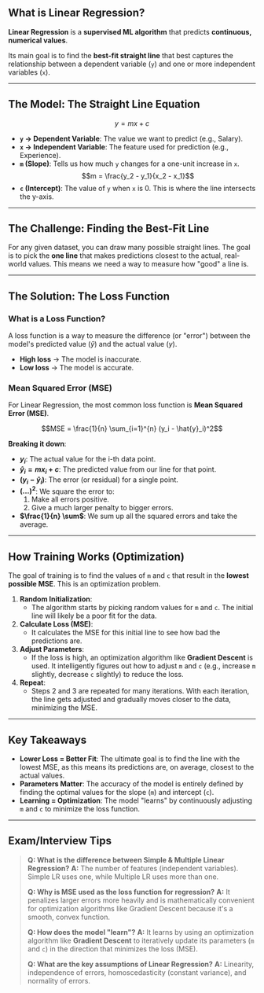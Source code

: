## What is Linear Regression?

**Linear Regression** is a **supervised ML algorithm** that predicts **continuous, numerical values**.

Its main goal is to find the **best-fit straight line** that best captures the relationship between a dependent variable (`y`) and one or more independent variables (`x`).

---

##  The Model: The Straight Line Equation

$$y = mx + c$$

* **`y` → Dependent Variable**: The value we want to predict (e.g., Salary).
* **`x` → Independent Variable**: The feature used for prediction (e.g., Experience).
* **`m` (Slope)**: Tells us how much `y` changes for a one-unit increase in `x`.
    $$m = \frac{y_2 - y_1}{x_2 - x_1}$$
* **`c` (Intercept)**: The value of `y` when `x` is 0. This is where the line intersects the y-axis.

---

##  The Challenge: Finding the Best-Fit Line

For any given dataset, you can draw many possible straight lines. The goal is to pick the **one line** that makes predictions closest to the actual, real-world values. This means we need a way to measure how "good" a line is.

---

##  The Solution: The Loss Function

### What is a Loss Function?
A loss function is a way to measure the difference (or "error") between the model's predicted value ($\hat{y}$) and the actual value ($y$).
* **High loss** → The model is inaccurate.
* **Low loss** → The model is accurate.

### Mean Squared Error (MSE)
For Linear Regression, the most common loss function is **Mean Squared Error (MSE)**.

$$MSE = \frac{1}{n} \sum_{i=1}^{n} (y_i - \hat{y}_i)^2$$



**Breaking it down**:
* **$y_i$**: The actual value for the i-th data point.
* **$\hat{y}_i = mx_i + c$**: The predicted value from our line for that point.
* **$(y_i - \hat{y}_i)$**: The error (or residual) for a single point.
* **$(\dots)^2$**: We square the error to:
    1.  Make all errors positive.
    2.  Give a much larger penalty to bigger errors.
* **$\frac{1}{n} \sum$**: We sum up all the squared errors and take the average.

---

##  How Training Works (Optimization)

The goal of training is to find the values of `m` and `c` that result in the **lowest possible MSE**. This is an optimization problem.

1.  **Random Initialization**:
    * The algorithm starts by picking random values for `m` and `c`. The initial line will likely be a poor fit for the data.
2.  **Calculate Loss (MSE)**:
    * It calculates the MSE for this initial line to see how bad the predictions are.
3.  **Adjust Parameters**:
    * If the loss is high, an optimization algorithm like **Gradient Descent** is used. It intelligently figures out how to adjust `m` and `c` (e.g., increase `m` slightly, decrease `c` slightly) to reduce the loss.
4.  **Repeat**:
    * Steps 2 and 3 are repeated for many iterations. With each iteration, the line gets adjusted and gradually moves closer to the data, minimizing the MSE.

---

##  Key Takeaways

* **Lower Loss = Better Fit**: The ultimate goal is to find the line with the lowest MSE, as this means its predictions are, on average, closest to the actual values.
* **Parameters Matter**: The accuracy of the model is entirely defined by finding the optimal values for the slope (`m`) and intercept (`c`).
* **Learning = Optimization**: The model "learns" by continuously adjusting `m` and `c` to minimize the loss function.

---

##  Exam/Interview Tips

> **Q: What is the difference between Simple & Multiple Linear Regression?**
> **A:** The number of features (independent variables). Simple LR uses one, while Multiple LR uses more than one.
>
> **Q: Why is MSE used as the loss function for regression?**
> **A:** It penalizes larger errors more heavily and is mathematically convenient for optimization algorithms like Gradient Descent because it's a smooth, convex function.
>
> **Q: How does the model "learn"?**
> **A:** It learns by using an optimization algorithm like **Gradient Descent** to iteratively update its parameters (`m` and `c`) in the direction that minimizes the loss (MSE).
>
> **Q: What are the key assumptions of Linear Regression?**
> **A:** Linearity, independence of errors, homoscedasticity (constant variance), and normality of errors.